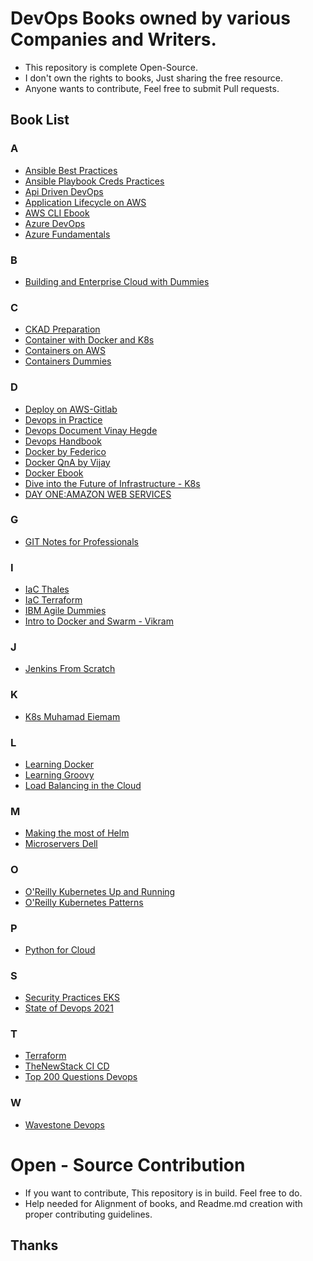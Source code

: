 # DevOps Books owned by various Companies and Writers.

* This repository is complete Open-Source.
* I don't own the rights to books, Just sharing the free resource.
* Anyone wants to contribute, Feel free to submit Pull requests.

## Book List

### A

* [Ansible Best Practices](/Ansible%20Best%20Practices.pdf) 
* [Ansible Playbook Creds Practices](/Ansible-playbook-creds.pdf)
* [Api Driven DevOps](/Api-driven-devops.pdf) 
* [Application Lifecycle on AWS](/Application%20Lifecycle%20on%20AWS.pdf) 
* [AWS CLI Ebook](/Aws-cli%20ebook.pdf) 
* [Azure DevOps](/Azure%20DevOps.pdf) 
* [Azure Fundamentals](/Azure%20Fundamentals.pdf) 

### B

* [Building and Enterprise Cloud with Dummies](/Building%20and%20Enterprise%20Cloud%20with%20Dummies.pdf) 

### C

* [CKAD Preparation](/CKAD%20preparation.pdf) 
* [Container with Docker and K8s](/Container%20with%20docker%20and%20k8s.pdf) 
* [Containers on AWS](/Containers%20on%20AWS.pdf) 
* [Containers Dummies](/Containers-dummies.pdf) 

### D

* [Deploy on AWS-Gitlab](/Deploy%20on%20AWS-Gitlab.pdf) 
* [Devops in Practice](/DevOps%20in%20Pratice.pdf) 
* [Devops Document Vinay Hegde](/Devops-document-vinay_hegde.pdf) 
* [Devops Handbook](/Devops-handbook.pdf) 
* [Docker by Federico](/Docker%20by%20federico.pdf) 
* [Docker QnA by Vijay](/Docker%20QnA%20vijay.pdf) 
* [Docker Ebook](/Docker_eBook.pdf) 
* [Dive into the Future of Infrastructure - K8s](/Dive%20into%20the%20Future%20of%20Infrastructure%20-%20K8s.pdf)
* [DAY ONE:AMAZON WEB SERVICES](/DAY%20ONE:AMAZON%20WEB%20SERVICES.pdf)

### G

* [GIT Notes for Professionals](/GIT%20notes%20for%20professionals.pdf) 

### I

* [IaC Thales](/IaC%20Thales.pdf) 
* [IaC Terraform](/IaC_Terraform.pdf) 
* [IBM Agile Dummies](/IBM%20Agile%20Dummies.pdf)
* [Intro to Docker and Swarm - Vikram](/Intro%20to%20Docker%20and%20Swarm%20-%20Vikram.pdf)

### J

* [Jenkins From Scratch](/Jenkins%20From%20Scratch.pdf)

### K

* [K8s Muhamad Eiemam](/K8s_muhamad_eiemam.pdf)

### L

* [Learning Docker](/Learning%20Docker.pdf) 
* [Learning Groovy](/Learning%20Groovy.pdf) 
* [Load Balancing in the Cloud](/Load%20balancing%20in%20th%20cloud.pdf) 

### M

* [Making the most of Helm](/Making%20the%20most%20of%20helm.pdf) 
* [Microservers Dell](/Microservices_dell.pdf) 

### O

* [O'Reilly Kubernetes Up and Running](/O'Reilly%20Kubernetes%20Up%20and%20Running.pdf)
* [O'Reilly Kubernetes Patterns](/O'Reilly%20Kubernetes%20Up%20and%20Running.pdf)

### P

* [Python for Cloud](/Python%20for%20cloud.pdf) 

### S

* [Security Practices EKS](/Security%20Practices%20EKS.pdf) 
* [State of Devops 2021](/State%20of%20DevOps%202021.pdf) 

### T

* [Terraform](/Terraform.pdf) 
* [TheNewStack CI CD](/TheNewStack_CI_CD.pdf) 
* [Top 200 Questions Devops](/Top%20200%20questions%20DevOps.pdf) 

### W

* [Wavestone Devops](/Wavestone%20devops.pdf) 

# Open - Source Contribution

* If you want to contribute, This repository is in build. Feel free to do.
* Help needed for Alignment of books, and Readme.md creation with proper contributing guidelines.

## Thanks
